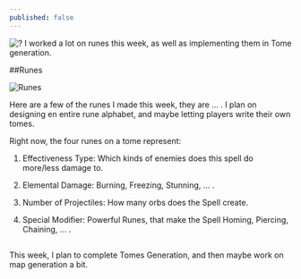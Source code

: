 ```yaml
---
published: false
---
```


![?]()
I worked a lot on runes this week, as well as implementing them in Tome generation.

<!--excerpt-->

##Runes

![Runes]()

Here are a few of the runes I made this week, they are ... .
I plan on designing en entire rune alphabet, and maybe letting players write their own tomes.



Right now, the four runes on a tome represent:

1. Effectiveness Type: Which kinds of enemies does this spell do more/less damage to.

2. Elemental Damage: Burning, Freezing, Stunning, ... .

3. Number of Projectiles: How many orbs does the Spell create.

4. Special Modifier: Powerful Runes, that make the Spell Homing, Piercing, Chaining, ... 
.

##

This week, I plan to complete Tomes Generation, and then maybe work on map generation a bit. 
